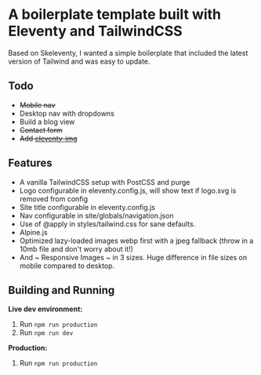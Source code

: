 # A boilerplate template built with Eleventy and TailwindCSS

Based on Skeleventy, I wanted a simple boilerplate that included the latest version of Tailwind and was easy to update.

## Todo

- ~~Mobile nav~~
- Desktop nav with dropdowns
- Build a blog view
- ~~Contact form~~
- ~~Add [eleventy-img](https://github.com/11ty/eleventy-img)~~

## Features 

- A vanilla TailwindCSS setup with PostCSS and purge
- Logo configurable in eleventy.config.js, will show text if logo.svg is removed from config
- Site title configurable in eleventy.config.js
- Nav configurable in site/globals/navigation.json
- Use of @apply in styles/tailwind.css for sane defaults.
- Alpine.js
- Optimized lazy-loaded images webp first with a jpeg fallback (throw in a 10mb file and don't worry about it!)
- And ~ Responsive Images ~ in 3 sizes. Huge difference in file sizes on mobile compared to desktop.

## Building and Running 

**Live dev environment:**
1. Run `npm run production`
2. Run `npm run dev`

**Production:**
1. Run `npm run production` 